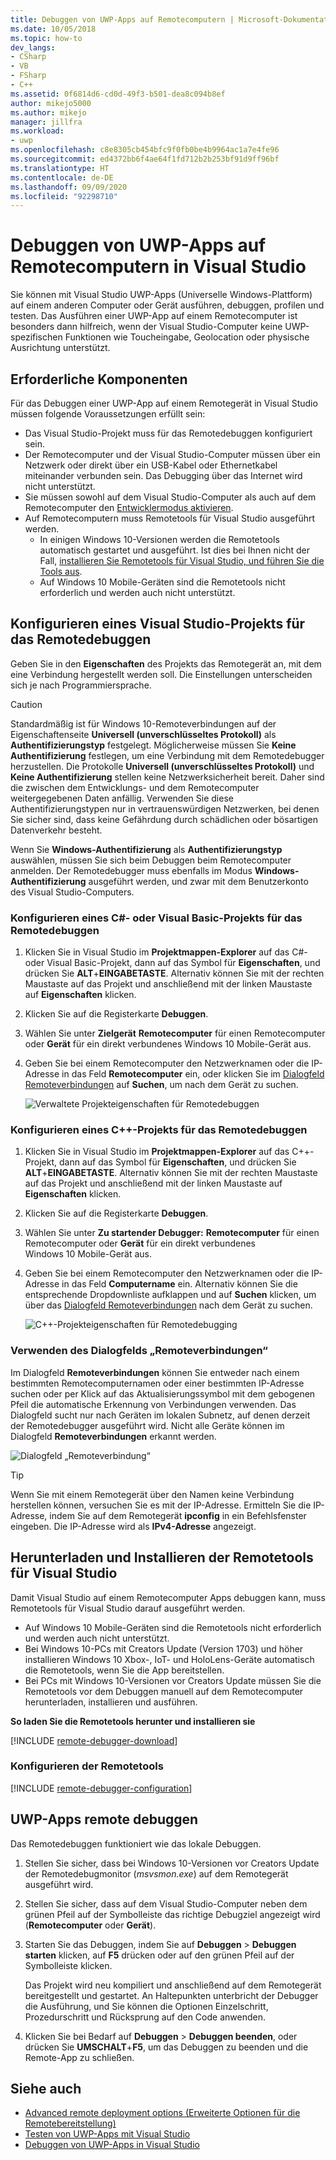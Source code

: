 ```yaml
---
title: Debuggen von UWP-Apps auf Remotecomputern | Microsoft-Dokumentation
ms.date: 10/05/2018
ms.topic: how-to
dev_langs:
- CSharp
- VB
- FSharp
- C++
ms.assetid: 0f6814d6-cd0d-49f3-b501-dea8c094b8ef
author: mikejo5000
ms.author: mikejo
manager: jillfra
ms.workload:
- uwp
ms.openlocfilehash: c8e8305cb454bfc9f0fb0be4b9964ac1a7e4fe96
ms.sourcegitcommit: ed4372bb6f4ae64f1fd712b2b253bf91d9ff96bf
ms.translationtype: HT
ms.contentlocale: de-DE
ms.lasthandoff: 09/09/2020
ms.locfileid: "92298710"
---
```

# <a name="debug-uwp-apps-on-remote-machines-from-visual-studio"></a>Debuggen von UWP-Apps auf Remotecomputern in Visual Studio

Sie können mit Visual Studio UWP-Apps (Universelle Windows-Plattform) auf einem anderen Computer oder Gerät ausführen, debuggen, profilen und testen. Das Ausführen einer UWP-App auf einem Remotecomputer ist besonders dann hilfreich, wenn der Visual Studio-Computer keine UWP-spezifischen Funktionen wie Toucheingabe, Geolocation oder physische Ausrichtung unterstützt.

## <a name="prerequisites"></a><a name="BKMK_Prerequisites"></a> Erforderliche Komponenten

Für das Debuggen einer UWP-App auf einem Remotegerät in Visual Studio müssen folgende Voraussetzungen erfüllt sein:

- Das Visual Studio-Projekt muss für das Remotedebuggen konfiguriert sein.
- Der Remotecomputer und der Visual Studio-Computer müssen über ein Netzwerk oder direkt über ein USB-Kabel oder Ethernetkabel miteinander verbunden sein. Das Debugging über das Internet wird nicht unterstützt.
- Sie müssen sowohl auf dem Visual Studio-Computer als auch auf dem Remotecomputer den [Entwicklermodus aktivieren](/windows/uwp/get-started/enable-your-device-for-development).
- Auf Remotecomputern muss Remotetools für Visual Studio ausgeführt werden.
  - In einigen Windows 10-Versionen werden die Remotetools automatisch gestartet und ausgeführt. Ist dies bei Ihnen nicht der Fall, [installieren Sie Remotetools für Visual Studio, und führen Sie die Tools aus](#BKMK_download).
  - Auf Windows 10 Mobile-Geräten sind die Remotetools nicht erforderlich und werden auch nicht unterstützt.

## <a name="configure-a-visual-studio-project-for-remote-debugging"></a><a name="BKMK_ConnectVS"></a> Konfigurieren eines Visual Studio-Projekts für das Remotedebuggen
<a name="BKMK_DirectConnect"></a> Geben Sie in den **Eigenschaften** des Projekts das Remotegerät an, mit dem eine Verbindung hergestellt werden soll. Die Einstellungen unterscheiden sich je nach Programmiersprache.

> [!CAUTION]
> Standardmäßig ist für Windows 10-Remoteverbindungen auf der Eigenschaftenseite **Universell (unverschlüsseltes Protokoll)** als **Authentifizierungstyp** festgelegt. Möglicherweise müssen Sie **Keine Authentifizierung** festlegen, um eine Verbindung mit dem Remotedebugger herzustellen. Die Protokolle **Universell (unverschlüsseltes Protokoll)** und **Keine Authentifizierung** stellen keine Netzwerksicherheit bereit. Daher sind die zwischen dem Entwicklungs- und dem Remotecomputer weitergegebenen Daten anfällig. Verwenden Sie diese Authentifizierungstypen nur in vertrauenswürdigen Netzwerken, bei denen Sie sicher sind, dass keine Gefährdung durch schädlichen oder bösartigen Datenverkehr besteht.
>
>Wenn Sie **Windows-Authentifizierung** als **Authentifizierungstyp** auswählen, müssen Sie sich beim Debuggen beim Remotecomputer anmelden. Der Remotedebugger muss ebenfalls im Modus **Windows-Authentifizierung** ausgeführt werden, und zwar mit dem Benutzerkonto des Visual Studio-Computers.

### <a name="configure-a-c-or-visual-basic-project-for-remote-debugging"></a><a name="BKMK_Choosing_the_remote_device_for_C__and_Visual_Basic_projects"></a> Konfigurieren eines C#- oder Visual Basic-Projekts für das Remotedebuggen

1. Klicken Sie in Visual Studio im **Projektmappen-Explorer** auf das C#- oder Visual Basic-Projekt, dann auf das Symbol für **Eigenschaften**, und drücken Sie **ALT**+**EINGABETASTE**. Alternativ können Sie mit der rechten Maustaste auf das Projekt und anschließend mit der linken Maustaste auf **Eigenschaften** klicken.

1. Klicken Sie auf die Registerkarte **Debuggen**.

1. Wählen Sie unter **Zielgerät** **Remotecomputer** für einen Remotecomputer oder **Gerät** für ein direkt verbundenes Windows 10 Mobile-Gerät aus.

1. Geben Sie bei einem Remotecomputer den Netzwerknamen oder die IP-Adresse in das Feld **Remotecomputer** ein, oder klicken Sie im [Dialogfeld Remoteverbindungen](#remote-connections) auf **Suchen**, um nach dem Gerät zu suchen.

    ![Verwaltete Projekteigenschaften für Remotedebuggen](../debugger/media/vsrun_managed_projprop_remote.png "Verwaltete Debugprojekteigenschaften")

### <a name="configure-a-c-project-for-remote-debugging"></a><a name="BKMK_Choosing_the_remote_device_for_JavaScript_and_C___projects"></a> Konfigurieren eines C++-Projekts für das Remotedebuggen

1. Klicken Sie in Visual Studio im **Projektmappen-Explorer** auf das C++-Projekt, dann auf das Symbol für **Eigenschaften**, und drücken Sie **ALT**+**EINGABETASTE**. Alternativ können Sie mit der rechten Maustaste auf das Projekt und anschließend mit der linken Maustaste auf **Eigenschaften** klicken.

1. Klicken Sie auf die Registerkarte **Debuggen**.

3. Wählen Sie unter **Zu startender Debugger:** **Remotecomputer** für einen Remotecomputer oder **Gerät** für ein direkt verbundenes Windows 10 Mobile-Gerät aus.

1. Geben Sie bei einem Remotecomputer den Netzwerknamen oder die IP-Adresse in das Feld **Computername** ein. Alternativ können Sie die entsprechende Dropdownliste aufklappen und auf **Suchen** klicken, um über das [Dialogfeld Remoteverbindungen](#remote-connections) nach dem Gerät zu suchen.

    ![C++-Projekteigenschaften für Remotedebugging](../debugger/media/vsrun_cpp_projprop_remote.png "Projekteigenschaften für C++-Debugging")

### <a name="use-the-remote-connections-dialog-box"></a><a name="remote-connections"></a> Verwenden des Dialogfelds „Remoteverbindungen“

Im Dialogfeld **Remoteverbindungen** können Sie entweder nach einem bestimmten Remotecomputernamen oder einer bestimmten IP-Adresse suchen oder per Klick auf das Aktualisierungssymbol mit dem gebogenen Pfeil die automatische Erkennung von Verbindungen verwenden. Das Dialogfeld sucht nur nach Geräten im lokalen Subnetz, auf denen derzeit der Remotedebugger ausgeführt wird. Nicht alle Geräte können im Dialogfeld **Remoteverbindungen** erkannt werden.

 ![Dialogfeld „Remoteverbindung“](../debugger/media/vsrun_selectremotedebuggerdlg.png "Dialogfeld „Remoteverbindungen“")

>[!TIP]
>Wenn Sie mit einem Remotegerät über den Namen keine Verbindung herstellen können, versuchen Sie es mit der IP-Adresse. Ermitteln Sie die IP-Adresse, indem Sie auf dem Remotegerät **ipconfig** in ein Befehlsfenster eingeben. Die IP-Adresse wird als **IPv4-Adresse** angezeigt.

## <a name="download-and-install-the-remote-tools-for-visual-studio"></a><a name="BKMK_download"></a> Herunterladen und Installieren der Remotetools für Visual Studio

Damit Visual Studio auf einem Remotecomputer Apps debuggen kann, muss Remotetools für Visual Studio darauf ausgeführt werden.

- Auf Windows 10 Mobile-Geräten sind die Remotetools nicht erforderlich und werden auch nicht unterstützt.
- Bei Windows 10-PCs mit Creators Update (Version 1703) und höher installieren Windows 10 Xbox-, IoT- und HoloLens-Geräte automatisch die Remotetools, wenn Sie die App bereitstellen.
- Bei PCs mit Windows 10-Versionen vor Creators Update müssen Sie die Remotetools vor dem Debuggen manuell auf dem Remotecomputer herunterladen, installieren und ausführen.

**So laden Sie die Remotetools herunter und installieren sie**

[!INCLUDE [remote-debugger-download](../debugger/includes/remote-debugger-download.md)]

### <a name="configure-the-remote-tools"></a><a name="BKMK_setup"></a> Konfigurieren der Remotetools

[!INCLUDE [remote-debugger-configuration](../debugger/includes/remote-debugger-configuration.md)]

## <a name="debug-uwp-apps-remotely"></a><a name="BKMK_RunRemoteDebug"></a> UWP-Apps remote debuggen

Das Remotedebuggen funktioniert wie das lokale Debuggen.

1. Stellen Sie sicher, dass bei Windows 10-Versionen vor Creators Update der Remotedebugmonitor (*msvsmon.exe*) auf dem Remotegerät ausgeführt wird.

1. Stellen Sie sicher, dass auf dem Visual Studio-Computer neben dem grünen Pfeil auf der Symbolleiste das richtige Debugziel angezeigt wird (**Remotecomputer** oder **Gerät**).

1. Starten Sie das Debuggen, indem Sie auf **Debuggen** > **Debuggen starten** klicken, auf **F5** drücken oder auf den grünen Pfeil auf der Symbolleiste klicken.

   Das Projekt wird neu kompiliert und anschließend auf dem Remotegerät bereitgestellt und gestartet. An Haltepunkten unterbricht der Debugger die Ausführung, und Sie können die Optionen Einzelschritt, Prozedurschritt und Rücksprung auf den Code anwenden.

1. Klicken Sie bei Bedarf auf **Debuggen** > **Debuggen beenden**, oder drücken Sie **UMSCHALT**+**F5**, um das Debuggen zu beenden und die Remote-App zu schließen.

## <a name="see-also"></a>Siehe auch
- [Advanced remote deployment options (Erweiterte Optionen für die Remotebereitstellung)](/windows/uwp/debug-test-perf/deploying-and-debugging-uwp-apps#advanced-remote-deployment-options)
- [Testen von UWP-Apps mit Visual Studio](../test/unit-test-your-code.md)
- [Debuggen von UWP-Apps in Visual Studio](debugging-windows-store-and-windows-universal-apps.md)
